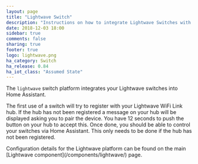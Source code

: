 ```yaml
---
layout: page
title: "Lightwave Switch"
description: "Instructions on how to integrate Lightwave Switches with Home Assistant."
date: 2018-12-03 18:00
sidebar: true
comments: false
sharing: true
footer: true
logo: lightwave.png
ha_category: Switch
ha_release: 0.84
ha_iot_class: "Assumed State"
---
```

The `lightwave` switch platform integrates your Lightwave switches into Home Assistant.

The first use of a switch will try to register with your Lightwave WiFi Link hub. If the hub has not been registered a message on your hub will be displayed asking you to pair the device. You have 12 seconds to push the button on your hub to accept this. Once done, you should be able to control your switches via Home Assistant. This only needs to be done if the hub has not been registered.
<p class='note'>
Configuration details for the Lightwave platform can be found on the main [Lightwave component](/components/lightwave/) page.
</p>
